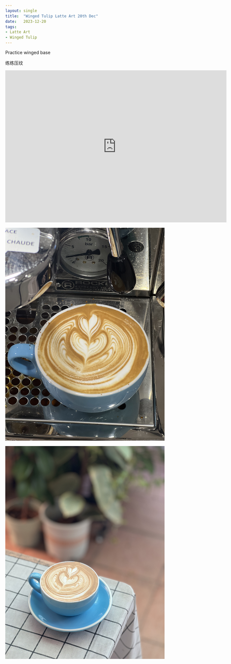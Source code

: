 ```yaml
---
layout: single
title:  "Winged Tulip Latte Art 20th Dec"
date:   2023-12-20
tags:
- Latte Art
- Winged Tulip
---
```



Practice winged base

练练压纹



<div class="embed-container">
  <iframe
      src="https://www.youtube.com/embed/jBo6eRS0cuY"
      width="700"
      height="480"
      frameborder="0"
      allowfullscreen="true">
  </iframe>
</div>



![](/assets/img/2023/12/20/IMG_1404.jpg)

![](/assets/img/2023/12/20/IMG_1407.jpg)

